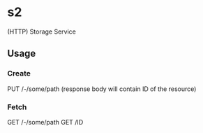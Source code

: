 # s2
(HTTP) Storage Service

## Usage

### Create

PUT /-/some/path (response body will contain ID of the resource)

### Fetch

GET /-/some/path
GET /ID
